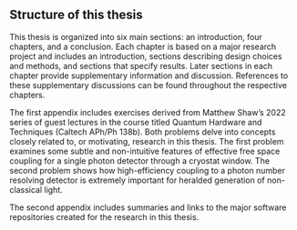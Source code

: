 ## Structure of this thesis

This thesis is organized into six main sections: an introduction, four chapters, and a conclusion. Each chapter is based on a major research project and includes an introduction, sections describing design choices and methods, and sections that specify results. Later sections in each chapter provide supplementary information and discussion. References to these supplementary discussions can be found throughout the respective chapters.

The first appendix includes exercises derived from Matthew Shaw’s 2022 series of guest lectures in the course titled Quantum Hardware and Techniques (Caltech APh/Ph 138b). Both problems delve into concepts closely related to, or motivating, research in this thesis. The first problem examines some subtle and non-intuitive features of effective free space coupling for a single photon detector through a cryostat window. The second problem shows how high-efficiency coupling to a photon number resolving detector is extremely important for heralded generation of non-classical light.

The second appendix includes summaries and links to the major software repositories created for the research in this thesis.
